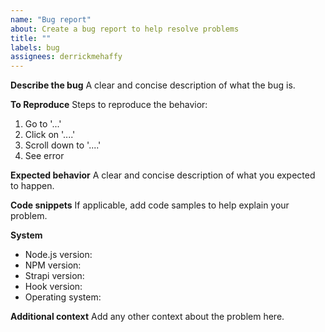 ```yaml
---
name: "Bug report"
about: Create a bug report to help resolve problems
title: ""
labels: bug
assignees: derrickmehaffy
---
```


<!--
Hello 👋 Thank you for looking into this package and for submitting an issue.

Before you start, please make sure your issue is understandable and reproducible.
To make your issue readable make sure you use valid Markdown syntax.

https://guides.github.com/features/mastering-markdown/
-->

**Describe the bug**
A clear and concise description of what the bug is.

**To Reproduce**
Steps to reproduce the behavior:

1. Go to '...'
2. Click on '....'
3. Scroll down to '....'
4. See error

**Expected behavior**
A clear and concise description of what you expected to happen.

**Code snippets**
If applicable, add code samples to help explain your problem.

**System**

- Node.js version:
- NPM version:
- Strapi version:
- Hook version:
- Operating system:

**Additional context**
Add any other context about the problem here.
